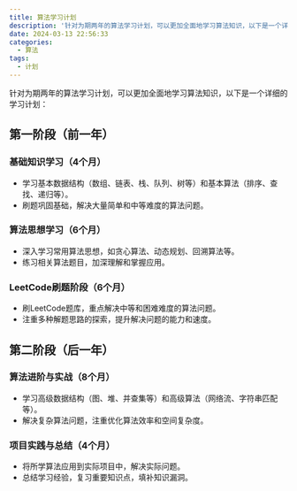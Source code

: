 ```yaml
---
title: 算法学习计划
description: '针对为期两年的算法学习计划，可以更加全面地学习算法知识，以下是一个详细的学习计划'
date: 2024-03-13 22:56:33
categories:
  - 算法
tags:
  - 计划
---
```


针对为期两年的算法学习计划，可以更加全面地学习算法知识，以下是一个详细的学习计划：

## 第一阶段（前一年）

### 基础知识学习（4个月）

- 学习基本数据结构（数组、链表、栈、队列、树等）和基本算法（排序、查找、递归等）。
- 刷题巩固基础，解决大量简单和中等难度的算法问题。

### 算法思想学习（6个月）

- 深入学习常用算法思想，如贪心算法、动态规划、回溯算法等。
- 练习相关算法题目，加深理解和掌握应用。

### LeetCode刷题阶段（6个月）

- 刷LeetCode题库，重点解决中等和困难难度的算法问题。
- 注重多种解题思路的探索，提升解决问题的能力和速度。

## 第二阶段（后一年）

### 算法进阶与实战（8个月）

- 学习高级数据结构（图、堆、并查集等）和高级算法（网络流、字符串匹配等）。
- 解决复杂算法问题，注重优化算法效率和空间复杂度。

### 项目实践与总结（4个月）

- 将所学算法应用到实际项目中，解决实际问题。
- 总结学习经验，复习重要知识点，填补知识漏洞。
